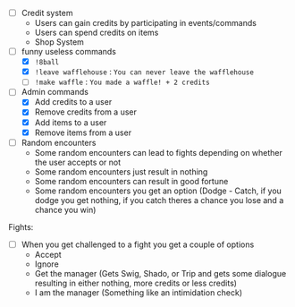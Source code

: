 - [ ] Credit system
    - Users can gain credits by participating in events/commands
    - Users can spend credits on items
    - Shop System
- [ ] funny useless commands
    - [x] `!8ball`
    - [x] `!leave wafflehouse` : `You can never leave the wafflehouse`
    - [ ] `!make waffle` : `You made a waffle! + 2 credits`
- [ ] Admin commands
    - [x] Add credits to a user
    - [x] Remove credits from a user
    - [x] Add items to a user
    - [x] Remove items from a user
- [ ] Random encounters
  - Some random encounters can lead to fights depending on whether the user accepts or not
  - Some random encounters just result in nothing
  - Some random encounters can result in good fortune
  - Some random encounters you get an option (Dodge - Catch, if you dodge you get nothing, if you catch theres a chance you lose and a chance you win)

Fights:
- [ ] When you get challenged to a fight you get a couple of options
    - Accept
    - Ignore
    - Get the manager (Gets Swig, Shado, or Trip and gets some dialogue resulting in either nothing, more credits or less credits)
    - I am the manager (Something like an intimidation check)
